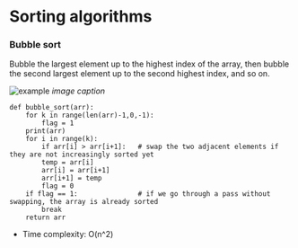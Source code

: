 # Sorting algorithms

### Bubble sort
Bubble the largest element up to the highest index of the array, then bubble the second largest element up to the second highest index, and so on.



![example](https://upload.wikimedia.org/wikipedia/commons/c/c8/Bubble-sort-example-300px.gif)
*image caption*
```
def bubble_sort(arr):
    for k in range(len(arr)-1,0,-1):       
        flag = 1   
	print(arr)
	for i in range(k):
	    if arr[i] > arr[i+1]:   # swap the two adjacent elements if they are not increasingly sorted yet
	    temp = arr[i]
	    arr[i] = arr[i+1]
	    arr[i+1] = temp
	    flag = 0
	if flag == 1:               # if we go through a pass without swapping, the array is already sorted
	    break
	return arr
```
* Time complexity: O(n^2)
 

